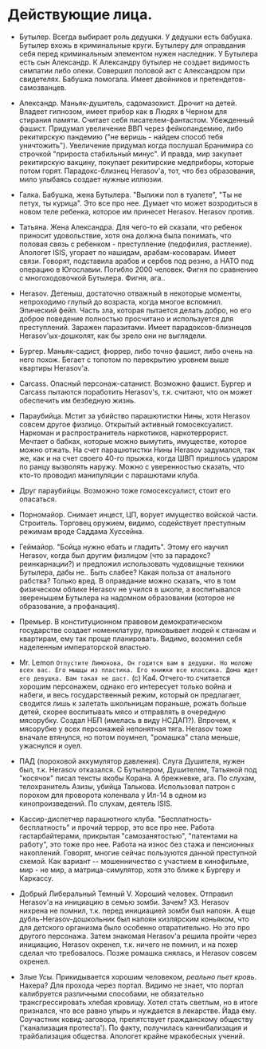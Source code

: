 
# Действующие лица.

- Бутылер. Всегда выбирает роль дедушки. У дедушки есть бабушка. Бутылер вхожь в криминальные круги. Бутылеру для оправдания себя перед криминальным элементом нужен наследник. У Бутылера есть сын Александр. К Александру бутылер не создает видимость симпатии либо опеки. Совершил половой акт с Александром при свидетелях. Бабушка помогала. Имеет двойников и претендетов-самозванцев.

- Александр. Маньяк-душитель, садомазохист. Дрочит на детей. Владеет гипнозом, имеет прибор как в Людях в Черном для стирания памяти. Считает себя писателем-фантастом. Убежденный фашист. Придумал увеличение ВВП через фейкопандемию, либо рекитирскую пандемию ("не веришь - найдем способ тебя уничтожить"). Увеличение придумал когда послушал Бранимира со строчкой "прироста стабильный минус". И правда, мир закупает рекитирскую вакцину, покупает рекитирские медприборы, которые потом горят. Парадокс-близнец Herasov'а, тот, что без образования, мило улыбаясь создает нужные иллюзии.

- Галка. Бабушка, жена Бутылера. "Вылижи пол в туалете", "Ты не петух, ты курица". Это все про нее. Думает что может возродиться в новом теле ребенка, которое им принесет Herasov. Herasov против.

- Татьяна. Жена Александра. Для чего-то ей сказали, что ребенок приносит удовольствие, хотя она должна была понимать, что половая связь с ребенком - преступление (педофилия, растление). Апологет ISIS, угорает по нашидам, арабам-косоварам. Имеет связи. Говорят, подставила арабов и сербов под резню, а НАТО под операцию в Югославии. Погибло 2000 человек. Фигня по сравнению с многоходовочкой Бутылера. Фигня, ага..

- Herasov. Детеныш, достаточно отважный в некоторые моменты, непроходимо глупый до возраста, когда многое вспомнил. Эпический фейл. Часть зла, которая пытается делать добро, но его доброе поведение полностью просчитано и используется для преступлений. Заражен паразитами. Имеет парадоксов-близнецов Herasov'ых-дошколят, как бы зрело они не выглядели.

- Бургер. Маньяк-садист, фюррер, либо точно фашист, либо очень на него похож. Бегает с топотом по перекрытию уровнем выше квартиры Herasov'а.

- Carcass. Опасный персонаж-сатанист. Возможно фашист. Бургер и Carcass пытаются поработить Herasov's, т.к. считают, что он может обеспечить им безбедную жизнь.

- Параубийца. Мстит за убийство парашютистки Нины, хотя Herasov совсем другое физлицо. Открытый активный гомосексуалист. Наркоман и распространитель наркотиков, наркотеррорист. Мечтает о бабках, которые можно вымутить, имуществе, которое можно отжать. На счет парашютистки Нины Herasov задумался, так же, как и на счет своего 40-го прыжка, когда ШВП пришлось ударом по ранцу вызволять наружу. Можно с уверенностью сказать, что кто-то проводил манипуляции с парашютами клуба.

- Друг параубийцы. Возможно тоже гомосексуалист, стоит его опасаться.

- Порномайор. Снимает инцест, ЦП, ворует имущество войской части. Строитель. Торговец оружием, видимо, содействует преступным режимам вроде Саддама Хуссейна.

- Геймайор. "Бойца нужно ебать и гладить". Этому его научил Herasov, когда был другим физлицом (что за парадокс? реинкарнации?) и предложил использовать чудовищные техники Бутылера, дабы не.. Быть слабее? Какая польза от анального рабства? Только вред. В оправдание можно сказать, что в том физическом облике Herasov не учился в школе, а воспитывался зверенышем Бутылера на надомном образовании (которое не образование, а профанация).

- Премьер. В конституционном правовом демократическом государстве создает номенклатуру, приковывает людей к станкам и квартирам, ему так проще планировать. Видимо, возомнил себя наделенным императорской властью.

- Mr. Lemon `Отпустите Лимонова, Он годится вам в дедушки. Но моложе всех вас. Его мышцы из пластика. Его книжки все классика. Дома ждет его девушка. Вам такая не даст.` (с) Ка4. Отчего-то считается хорошим персонажем, однако его интересует только война и набеги, и весь государственный режим, который он предлагает, сводится лишь к залетать школьницам пораньше, рожать больше детей, скорее воспитывать мясо и отправлять в очередную мясорубку. Создал НБП (имелась в виду НСДАП?). Впрочем, к мясорубке у всех персонажей непонятная тяга. Herasov тоже вначале втянулся, но потом поумнел, "ромашка" стала меньше, ужаснулся и оуел.

- ПАД (пороховой аккумулятор давления). Слуга Душителя, нужен был, т.к. Herasov отказался. C Бутылером, Душителем, Татьяной под "косячок" писал тексты якобы Корана. А брежневке, ага. По слухам, телохранитель Азизы, убийца Талькова. Использовал патрон с порохом для проворота коленвала у Ил-14 в одном из кинопроизведений. По слухам, деятель ISIS.

- Кассир-диспетчер парашютного клуба. "Бесплатность-бесплатность" и прочий террор, это все про нее. Работа гастарбайтерами, прикрытая "самозанятостью", "патентами на работу", это тоже про нее. Работа на износ без стажа и пенсионных накоплений. Говорят, многие сейчас пользуются данной преступной схемой. Как вариант -- мошенничество с участием в кинофильме, мир - не мир, а матрица-симулятор, хотя это ближе к Бургеру и Каркассу.

- Добрый Либеральный Темный V. Хороший человек. Отправил Herasov'а на инициацию в семью зомби. Зачем? ХЗ. Herasov нихрена не помнил, т.к. перед инициацией зомби был напоян. А еще дубль-Herasov-дошкольник был напоян кизлярским коньяком, что для детского организма было особенно отвратительно. Но это про другого персонажа. Затем знакомая Herasov'а решила пройти через инициацию, Herasov охренел, т.к. ничего не помнил, и на похер сделал что требовалось. Позже ромашка снялась, и Herasov совсем охренел.

- Злые Усы. Прикидывается хорошим человеком, _реально пьет кровь_. Нахера? Для прохода через портал. Видимо не знает, что портал калибруется различными способами, не обязательно трансгрессировать хлебая кровищу. Хотел стать светлым, но в итоге признался, что все равно упырь и нуждается в лекарстве. Йада ему. Соучастник ковид-заговора, препятствует гражданскому обществу ('канализация протеста'). По факту, получилась каннибализация и трайбализация общества. Апологет крайне мракобесных учений.
